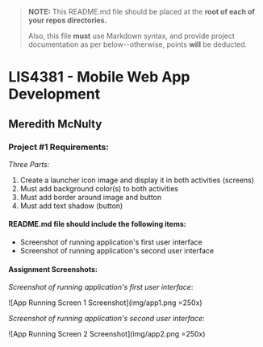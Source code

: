 > **NOTE:** This README.md file should be placed at the **root of each of your repos directories.**
>
>Also, this file **must** use Markdown syntax, and provide project documentation as per below--otherwise, points **will** be deducted.
>

# LIS4381 - Mobile Web App Development

## Meredith McNulty

### Project #1 Requirements:

*Three Parts:*

1. Create a launcher icon image and display it in both activities (screens)
2. Must add background color(s) to both activities
3. Must add border around image and button
4. Must add text shadow (button)

#### README.md file should include the following items:

* Screenshot of running application's first user interface
* Screenshot of running application's second user interface

#### Assignment Screenshots:

*Screenshot of running application's first user interface*:

![App Running Screen 1 Screenshot](img/app1.png =250x)

*Screenshot of running application's second user interface*:

![App Running Screen 2 Screenshot](img/app2.png =250x)